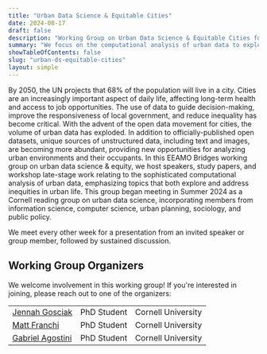 ```yaml
---
title: "Urban Data Science & Equitable Cities"
date: 2024-08-17
draft: false
description: "Working Group on Urban Data Science & Equitable Cities focuses on the computational analysis of urban data to explore and address inequities in urban life, hosting speakers, studying papers, and workshopping late-stage research. Originating as a Cornell reading group in Summer 2024, it includes members from diverse fields such as information science, computer science, urban planning, sociology, and public policy."
summary: "We focus on the computational analysis of urban data to explore and address inequities in urban life, hosting speakers, studying papers, and workshopping late-stage research."
showTableOfContents: false
slug: "urban-ds-equitable-cities"
layout: simple
---
```

By 2050, the UN projects that 68% of the population will live in a city. Cities are an increasingly important aspect of daily life, affecting long-term health and access to job opportunities. The use of data to guide decision-making, improve the responsiveness of local government, and reduce inequality has become critical. With the advent of the open data movement for cities, the volume of urban data has exploded. In addition to officially-published open datasets, unique sources of unstructured data, including text and images, are becoming more abundant, providing new opportunities for analyzing urban environments and their occupants. In this EEAMO Bridges working group on urban data science & equity, we host speakers, study papers, and workshop late-stage work relating to the sophisticated computational analysis of urban data, emphasizing topics that both explore and address inequities in urban life. This group began meeting in Summer 2024 as a Cornell reading group on urban data science, incorporating members from information science, computer science, urban planning, sociology, and public policy.

We meet every other week for a presentation from an invited speaker or group member, followed by sustained discussion.

## Working Group Organizers

We welcome involvement in this working group! If you're interested in joining, please reach out to one of the organizers:

|                 |             |                                  |
|-----------------|-------------|----------------------------------|
| [Jennah Gosciak](https://jennahgosciak.github.io/wp/about.html) | PhD Student | Cornell University             |
| [Matt Franchi](https://mattwfranchi.github.io/)     | PhD Student | Cornell University |
| [Gabriel Agostini](https://scholar.google.com/citations?user=5PQDJ1gAAAAJ)     | PhD Student | Cornell University |
